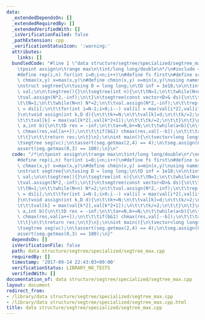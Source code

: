 ```yaml
---
data:
  _extendedDependsOn: []
  _extendedRequiredBy: []
  _extendedVerifiedWith: []
  _isVerificationFailed: false
  _pathExtension: cpp
  _verificationStatusIcon: ':warning:'
  attributes:
    links: []
  bundledCode: "#line 1 \"data structure/segtree/specialized/segtree_max.cpp\"\n/*\n\
    \tpoint assign\n\trange max\n\tint/long long/double\n*/\n#include <bits/stdc++.h>\n\
    #define rep(i,n) for(int i=0;i<n;i++)\n#define fs first\n#define sc second\n#define\
    \ chmax(x,y) x=max(x,y)\n#define chmin(x,y) x=min(x,y)\nusing namespace std;\n\
    \nstruct segtree{\n\tusing D = long long;\n\tD inf = 1e18;\n\n\tint N;\n\tvector<D>\
    \ val;\n\n\tsegtree(){}\n\tsegtree(int n){\n\t\tN=1;\n\t\twhile(N<n) N*=2;\n\t\
    \tval.assign(N*2,-inf);\n\t}\n\tsegtree(const vector<D>& ds){\n\t\tint n = ds.size();\n\
    \t\tN=1;\n\t\twhile(N<n) N*=2;\n\t\tval.assign(N*2,-inf);\n\t\trep(i,n) val[i+N]\
    \ = ds[i];\n\t\tfor(int i=N-1;i>0;i--) val[i] = max(val[i*2],val[i*2+1]);\n\t\
    }\n\tvoid assign(int k,D d){\n\t\tk+=N;\n\t\tval[k]=d;\n\t\tk/=2;\n\t\twhile(k){\n\
    \t\t\tval[k] = max(val[k*2],val[k*2+1]);\n\t\t\tk/=2;\n\t\t}\n\t}\n\tD getmax(int\
    \ a,int b){\n\t\tD res = -inf;\n\t\ta+=N,b+=N;\n\t\twhile(a<b){\n\t\t\tif(a&1)\
    \ chmax(res,val[a++]);\n\t\t\tif(b&1) chmax(res,val[--b]);\n\t\t\ta/=2,b/=2;\n\
    \t\t}\n\t\treturn res;\n\t}\n};\n\nint main(){\n\tvector<long long> vc = {1,2,3,4};\n\
    \tsegtree seg(vc);\n\tassert(seg.getmax(2,4) == 4);\n\tseg.assign(0,100);\n\t\
    assert(seg.getmax(0,3) == 100);\n}\n"
  code: "/*\n\tpoint assign\n\trange max\n\tint/long long/double\n*/\n#include <bits/stdc++.h>\n\
    #define rep(i,n) for(int i=0;i<n;i++)\n#define fs first\n#define sc second\n#define\
    \ chmax(x,y) x=max(x,y)\n#define chmin(x,y) x=min(x,y)\nusing namespace std;\n\
    \nstruct segtree{\n\tusing D = long long;\n\tD inf = 1e18;\n\n\tint N;\n\tvector<D>\
    \ val;\n\n\tsegtree(){}\n\tsegtree(int n){\n\t\tN=1;\n\t\twhile(N<n) N*=2;\n\t\
    \tval.assign(N*2,-inf);\n\t}\n\tsegtree(const vector<D>& ds){\n\t\tint n = ds.size();\n\
    \t\tN=1;\n\t\twhile(N<n) N*=2;\n\t\tval.assign(N*2,-inf);\n\t\trep(i,n) val[i+N]\
    \ = ds[i];\n\t\tfor(int i=N-1;i>0;i--) val[i] = max(val[i*2],val[i*2+1]);\n\t\
    }\n\tvoid assign(int k,D d){\n\t\tk+=N;\n\t\tval[k]=d;\n\t\tk/=2;\n\t\twhile(k){\n\
    \t\t\tval[k] = max(val[k*2],val[k*2+1]);\n\t\t\tk/=2;\n\t\t}\n\t}\n\tD getmax(int\
    \ a,int b){\n\t\tD res = -inf;\n\t\ta+=N,b+=N;\n\t\twhile(a<b){\n\t\t\tif(a&1)\
    \ chmax(res,val[a++]);\n\t\t\tif(b&1) chmax(res,val[--b]);\n\t\t\ta/=2,b/=2;\n\
    \t\t}\n\t\treturn res;\n\t}\n};\n\nint main(){\n\tvector<long long> vc = {1,2,3,4};\n\
    \tsegtree seg(vc);\n\tassert(seg.getmax(2,4) == 4);\n\tseg.assign(0,100);\n\t\
    assert(seg.getmax(0,3) == 100);\n}"
  dependsOn: []
  isVerificationFile: false
  path: data structure/segtree/specialized/segtree_max.cpp
  requiredBy: []
  timestamp: '2017-09-14 22:43:03+09:00'
  verificationStatus: LIBRARY_NO_TESTS
  verifiedWith: []
documentation_of: data structure/segtree/specialized/segtree_max.cpp
layout: document
redirect_from:
- /library/data structure/segtree/specialized/segtree_max.cpp
- /library/data structure/segtree/specialized/segtree_max.cpp.html
title: data structure/segtree/specialized/segtree_max.cpp
---
```

